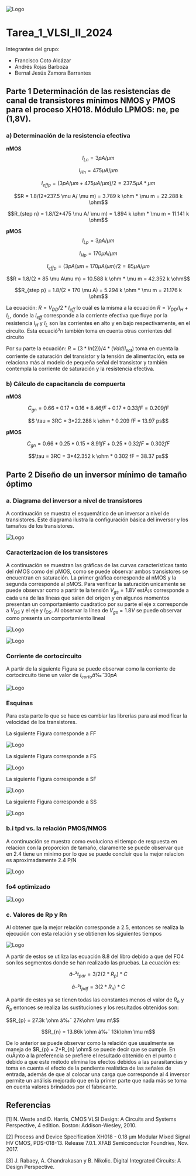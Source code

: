 ![Logo](Firma_TEC.png)
# Tarea_1_VLSI_II_2024
Integrantes del grupo:

* Francisco Coto Alcázar
* Andrés Rojas Barboza
* Bernal Jesús Zamora Barrantes



## Parte 1 Determinación de las resistencias de canal de transistores mí­nimos NMOS y PMOS para el proceso XH018. Módulo LPMOS: ne, pe (1,8V).

### a) Determinación de la resistencia efectiva

**nMOS**
$$I_{Ln} = 3  pA/ \mu m$$

$$I_{Hn} = 475 \mu A/ \mu m$$

$$I_{effp} = (3 pA/ \mu m + 475 \mu A/ \mu m)/2 = 237.5 \mu A* \mu m$$

$$R = 1.8/(2*237.5 \mu A/ \mu m) = 3.789 k \ohm * \mu m = 22.288 k \ohm$$

$$R_{step n} = 1.8/(2*475 \mu A/ \mu m) = 1.894 k \ohm * \mu m = 11.141 k \ohm$$



**pMOS**
$$I_{Lp} = 3  pA/ \mu m$$

$$I_{Hp} = 170  \mu A/ \mu m$$

$$I_{effp} = (3 pA/ \mu m + 170 \mu A/ \mu m)/2 = 85 \mu A/ \mu m$$

$$R = 1.8/(2 * 85 \mu A\mu m) = 10.588 k \ohm * \mu m = 42.352 k \ohm$$

$$R_{step p} = 1.8/(2 * 170 \mu A) = 5.294 k \ohm * \mu m = 21.176 k \ohm$$



La ecuación: $R = V_{DD}/2*I_{eff}$ lo cuál es la misma a la ecuación $R = V_{DD}/I_{H}+I_{L}$, donde la $I_{eff}$ corresponde a la corriente efectiva que fluye por la resistencia $I_{H}$ y $I_{L}$ son las corrientes en alto y en bajo respectivamente, en el circuito. Esta ecuació³n también toma en cuenta otras corrientes del circuito

Por su parte la ecuación: $R = (3* ln(2))/4 * (Vdd/I_{sat})$ toma en cuenta la corriente de saturación del transistor y la tensión de alimentación, esta se relaciona más al modelo de pequeña señal del transistor y también contempla la corriente de saturación y la resistencia efectiva.

### b) Cálculo de capacitancia de compuerta

**nMOS**

$$ C_{gn} = 0.66 * 0.17 * 0.16 * 8.46 fF + 0.17 * 0.33 fF = 0.209 fF$$

$$ \tau = 3RC = 3*22.288 k \ohm * 0.209 fF = 13.97 ps$$

**pMOS**

$$ C_{gn} = 0.66 * 0.25 * 0.15 * 8.91 fF + 0.25 * 0.32 fF = 0.302 fF$$

$$\tau = 3RC = 3*42.352 k \ohm * 0.302 fF = 38.37 ps$$
  


## Parte 2 Diseño de un inversor mínimo de tamaño óptimo

### a. Diagrama del inversor a nivel de transistores

A continuación se muestra el esquemático de un inversor a nivel de transistores. Este diagrama ilustra la configuración básica del inversor y los tamaños de los transistores.

![Logo](Figuras/esquematico.jpeg)


### Caracterizacion de los transistores

A continuación se muestran las gráficas de las curvas caracterí­sticas tanto del nMOS como del pMOS, como se puede observar ambos transistores se encuentran en saturación. La primer gráfica corresponde al nMOS y la segunda corresponde al pMOS. Para verificar la saturación unicamente se puede observar como a partir te la tensión $V_{gs}=1.8V$ estÃ¡s corresponde a cada una de las líneas que salen del origen y en algunos momentos presentan un comportamiento cuadratico por su parte el eje x corresponde a $V_{DS}$ y el eje y $I_{DS}$. Al observar la línea de $V_{gs} = 1.8V$ se puede observar como presenta un comportamiento lineal


![Logo](Figuras/Caracterizacion_nmos.jpeg)

![Logo](Figuras/Caracterizacion_pmos.jpeg)

### Corriente de cortocircuito

A partir de la siguiente Figura se puede observar como la corriente de cortocircuito tiene un valor de $I_{corto} â‰ˆ 30pA$

![Logo](Figuras/corriente_de_fuga.jpeg)

### Esquinas

Para esta parte lo que se hace es cambiar las librerí­as para así modificar la velocidad de los transistores.


La siguiente Figura corresponde a FF

![Logo](Figuras/inversorFF.jpeg)

La siguiente Figura corresponde a FS

![Logo](Figuras/inversorFS.jpeg)

La siguiente Figura corresponde a SF

![Logo](Figuras/inversorSF.png)

La siguiente Figura corresponde a SS

![Logo](Figuras/inversorSS.png)

### b.i tpd vs. la relación PMOS/NMOS

A continuación se muestra como evoluciona el tiempo de respuesta en relacion con la proporcion de tamaño, claramente se puede observar que en 2.4 tiene un minimo por lo que se puede concluir que la mejor relacion es aproximadamente 2.4 P/N 


![Logo](Figuras/tpd.PNG)


### fo4 optimizado

![Logo](Figuras/Resultado_fo4_o.PNG)

### c. Valores de Rp y Rn

Al obtener que la mejor relación corresponde a 2.5, entonces se realiza la ejecución con esta relación y se obtienen los siguientes tiempos 

![Logo](Figuras/tiempos.png)

A partir de estos se utiliza las ecuación 8.8 del libro debido a que del FO4 son los segmentos donde se han realizado las pruebas. La ecuación es:

$$â–³t_{pdr} = 3/2 (2*R_{p})*C$$

$$â–³t_{pdf} = 3 (2*R_{n})*C$$

A partir de estos ya se tienen todas las constantes menos el valor de $R_n$ y $R_p$ entonces se realiza las sustituciones y los resultados obtenidos son:

$$R_{p} = 27.3k \ohm â‰ˆ 27k\ohm \mu m\$$

$$R_{n} = 13.86k \ohm â‰ˆ 13k\ohm \mu m$$

De lo anterior se puede observar como la relación que usualmente se maneja de $R_{p} = 2*R_{n} \ohm$ se puede decir que se cumple. En cuÃ¡nto a la preferencia se prefiere el resultado obtenido en el punto c debido a que este método elimina los efectos debidos a las parasitancias y toma en cuenta el efecto de la pendiente realística de las señales de entrada, además de que al colocar una carga que corresponde al 4 inversor permite un análisis mejorado que en la primer parte que nada más se toma en cuenta valores brindados por el fabricante.

## Referencias
[1] N. Weste and D. Harris, CMOS VLSI Design: A Circuits and Systems Perspective, 4 edition. Boston: Addison-Wesley, 2010.

[2] Process and Device Specification XH018 - 0.18 μm Modular Mixed Signal HV CMOS, PDS-018-13. Release 7.0.1. XFAB Semiconductor Foundries, Nov. 2017.

[3] J. Rabaey, A. Chandrakasan y B. Nikolic. Digital Integrated Circuits: A Design Perspective.
